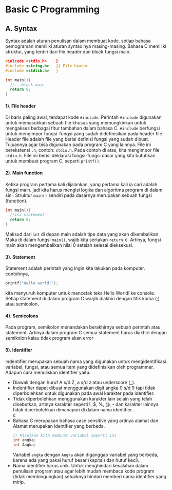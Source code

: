 # Basic C Programming
## A. Syntax
Syntax adalah aturan penulisan dalam membuat kode. setiap bahasa pemograman memiliki aturan syntax nya masing-masing. Bahasa C memiliki struktur, yang terdiri dari file header dan block fungsi main.
```c
#inlcude <stdio.h>    }
#include <string.h>   }} File header
#include <stdlib.h>   }

int main(){
  //...block main
  return 0;
}
```

#### 1). File header
Di baris paling awal, terdapat kode `#include`. Perintah `#include` digunakan untuk memasukkan sebuah file khusus yang memungkinkan untuk mengakses berbagai fitur tambahan dalam bahasa C. `#include` berfungsi untuk mengimpor fungsi-fungsi yang sudah didefinisikan pada header file. Header file adalah file yang berisi definisi fungsi yang sudah dibuat. Tujuannya agar bisa digunakan pada program C yang lainnya. File ini berekstensi `.h`, contoh: `stdio.h`. Pada contoh di atas, kita mengimpor file `stdio.h`. File ini berisi deklarasi fungsi-fungsi dasar yang kita butuhkan untuk membuat program C, seperti `printf()`.<br>

#### 2). Main function
Ketika program pertama kali dijalankan, yang pertama kali ia cari adalah fungsi main. jadi kita harus mengisi logika dan algoritma program di dalam sini. Struktur `main()` sendiri pada dasarnya merupakan sebuah fungsi (function).
```c
int main(){
  //isi statement
  return 0;
}
```
Maksud dari `int` di depan main adalah tipe data yang akan dikembalikan. Maka di dalam fungsi `main()`, wajib kita sertakan `return 0`. Artinya, fungsi main akan mengembalikan nilai 0 setelah selesai dieksekusi.<br>

#### 3). Statement
Statement adalah perintah yang ingin kita lakukan pada komputer. contohnya,
```c
printf("Hello world!");
```
kita menyuruh komputer untuk mencetak teks Hello World! ke console. Setiap statement di dalam program C warjib diakhiri dengan titik koma (;) atau semicolon.<br>

#### 4). Semicolons
Pada program, semikolon menandakan berakhirnya sebuah perintah atau statement. Artinya dalam program C semua statement harus diakhiri dengan semikolon kalau tidak program akan error<br>

#### 5). Identifier
Indentifier merupakan sebuah nama yang digunakan untuk mengidentifikasi variabel, fungsi, atau semua item yang didefinisikan oleh programmer. Adapun cara menuliskan identifier yaitu:<br>
- Diawali dengan huruf A s/d Z, a s/d z atau underscore (_).<br>
- Indentifier dapat dibuat menggunakan digit angka 0 s/d 9 tapi tidak diperbolehkan untuk digunakan pada awal karakter pada identifier.<br>
- Tidak diperbolehkan menggunakan karakter lain selain yang telah disebutkan, artinya karakter seperti !, $, %, @, - dan karakter lainnya tidak diperbolehkan dimanapun di dalam nama identifier.<br>c
- Bahasa C merupakan bahasa case sensitive yang artinya alamat dan Alamat merupakan identifier yang berbeda.
  ```c
  // Misalkan kita membuat variabel seperti ini
  int angka;
  int Angka;
  ```
  Variabel `angka` dengan `Angka` akan diganggap variabel yang berbeda, karena ada yang pakai huruf besar (kapital) dan hutuf kecil.
- Nama identifier harus unik. Untuk menghindari kesalahan dalam penulisan program atau agar lebih mudah membaca kode program (tidak membingungkan) sebaiknya hindari memberi nama identifier yang mirip.
